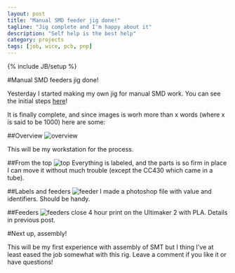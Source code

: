 ```yaml
---
layout: post
title: "Manual SMD feeder jig done!"
tagline: "Jig complete and I'm happy about it"
description: "Self help is the best help"
category: projects
tags: [job, wice, pcb, pnp]
---
```

{% include JB/setup %}

#Manual SMD feeders jig done!

Yesterday I started making my own jig for manual SMD work.
You can see the initial steps [here](http://alexanderbrevig.github.io/projects/2015/04/13/SMD-manual-feeders-jig/)!

It is finally complete, and since images is worh more than x words (where x is said to be 1000) here are some:

##Overview
![overview](http://i.imgur.com/MbrMpNb.jpg)

This will be my workstation for the process.

##From the top
![top](http://i.imgur.com/Ev8GfaR.jpg)
Everything is labeled, and the parts is so firm in place I can move it without much trouble (except the CC430 which came in a tube).

##Labels and feeders
![feeder](http://i.imgur.com/49hvjzp.jpg)
I made a photoshop file with value and identifiers. Should be handy.

##Feeders
![feeders close](http://i.imgur.com/YSGCPQh.jpg)
4 hour print on the Ultimaker 2 with PLA. Details in previous post.


#Next up, assembly!

This will be my first experience with assembly of SMT but I thing I've at least eased the job somewhat with this rig. 
Leave a comment if you like it or have questions!